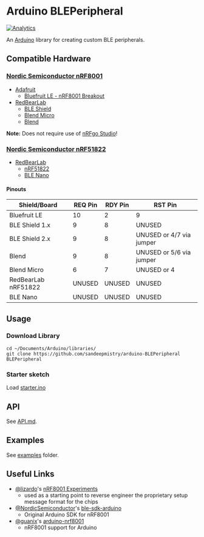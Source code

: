 # Arduino BLEPeripheral

[![Analytics](https://ga-beacon.appspot.com/UA-56089547-1/sandeepmistry/arduino-BLEPeripheral?pixel)](https://github.com/igrigorik/ga-beacon)

An [Arduino](http://arduino.cc) library for creating custom BLE peripherals.

## Compatible Hardware

### [Nordic Semiconductor nRF8001](http://www.nordicsemi.com/eng/Products/Bluetooth-R-low-energy/nRF8001)

 * [Adafruit](http://www.adafruit.com)
   * [Bluefruit LE - nRF8001 Breakout](http://www.adafruit.com/products/1697)
 * [RedBearLab](http://redbearlab.com)
   * [BLE Shield](http://redbearlab.com/bleshield/)
   * [Blend Micro](http://redbearlab.com/blendmicro/)
   * [Blend](http://redbearlab.com/blend/)

**Note:** Does not require use of [nRFgo Studio](http://www.nordicsemi.com/chi/node_176/2.4GHz-RF/nRFgo-Studio)!

### [Nordic Semiconductor nRF51822](http://www.nordicsemi.com/eng/Products/Bluetooth-R-low-energy/nRF51822)

 * [RedBearLab](http://redbearlab.com)
   * [nRF51822](http://redbearlab.com/redbearlab-nrf51822)
   * [BLE Nano](http://redbearlab.com/blenano/)

#### Pinouts

| Shield/Board | REQ Pin | RDY Pin | RST Pin |
| ------------ | ------- | ------- | ------- |
| Bluefruit LE | 10 | 2 | 9 |
| BLE Shield 1.x | 9 | 8 | UNUSED |
| BLE Shield 2.x | 9 | 8 | UNUSED or 4/7 via jumper|
| Blend | 9 | 8 | UNUSED or 5/6 via jumper |
| Blend Micro | 6 | 7 | UNUSED or 4 |
| RedBearLab nRF51822 | UNUSED | UNUSED | UNUSED |
| BLE Nano | UNUSED | UNUSED | UNUSED |

## Usage

### Download Library
```
cd ~/Documents/Arduino/libraries/
git clone https://github.com/sandeepmistry/arduino-BLEPeripheral BLEPeripheral
```

### Starter sketch
Load [starter.ino](examples/starter/starter.ino)

## API
See [API.md](API.md).

## Examples
See [examples](examples) folder.

## Useful Links
 * [@lizardo](https://github.com/lizardo)'s [nRF8001 Experiments](https://github.com/lizardo/nrf8001)
   * used as a starting point to reverse engineer the proprietary setup message format for the chips
 * [@NordicSemiconductor](https://github.com/NordicSemiconductor)'s [ble-sdk-arduino](https://github.com/NordicSemiconductor/ble-sdk-arduino)
   * Original Arduino SDK for nRF8001
 * [@guanix](https://github.com/guanix)'s [arduino-nrf8001](https://github.com/guanix/arduino-nrf8001)
   * nRF8001 support for Arduino





